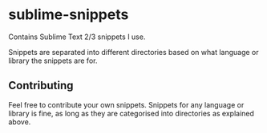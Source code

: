 # sublime-snippets

Contains Sublime Text 2/3 snippets I use.

Snippets are separated into different directories based on what language or library the snippets are for.

## Contributing

Feel free to contribute your own snippets. Snippets for any language or library is fine, as long as they are categorised into directories as explained above.
